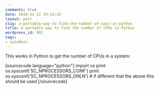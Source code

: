 ```yaml
---
comments: true
date: 2010-12-22 19:14:15
layout: post
slug: a-portable-way-to-find-the-number-of-cpus-in-python
title: A portable way to find the number of CPUs in Python
wordpress_id: 901
tags:
- sysadmin
---
```


This works in Python to get the number of CPUs in a system:

[sourcecode language="python"]
import os
print os.sysconf('SC_NPROCESSORS_CONF')
print os.sysconf('SC_NPROCESSORS_ONLN') # if different that the above this should be used
[/sourcecode]
